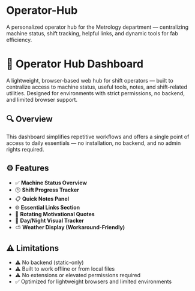 # Operator-Hub
A personalized operator hub for the Metrology department — centralizing machine status, shift tracking, helpful links, and dynamic tools for fab efficiency.

# 🧠 Operator Hub Dashboard

A lightweight, browser-based web hub for shift operators — built to centralize access to machine status, useful tools, notes, and shift-related utilities. Designed for environments with strict permissions, no backend, and limited browser support.

## 🔍 Overview

This dashboard simplifies repetitive workflows and offers a single point of access to daily essentials — no installation, no backend, and no admin rights required.

## ⚙️ Features

- ✅ **Machine Status Overview**
- 🕒 **Shift Progress Tracker**
- 📋 **Quick Notes Panel**
- 🌐 **Essential Links Section**
- 🧠 **Rotating Motivational Quotes**
- 🌙 **Day/Night Visual Tracker**
- ⛅ **Weather Display (Workaround-Friendly)**

## ⚠️ Limitations

- ⚠️ No backend (static-only)
- ⚠️ Built to work offline or from local files
- ⚠️ No extensions or elevated permissions required
- ✅ Optimized for lightweight browsers and limited environments
